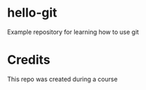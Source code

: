 # hello-git
Example repository for learning how to use git

# Credits
This repo was created during a course
